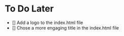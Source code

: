 # To Do Later
- [] Add a logo to the index.html file
- [] Chose a more engaging title in the index.html file
